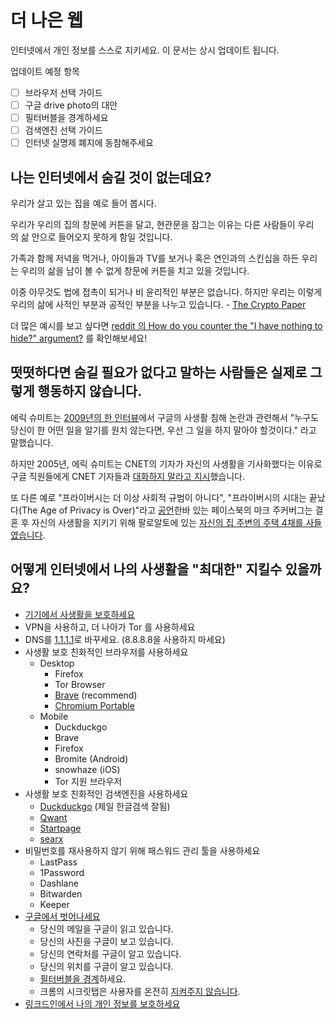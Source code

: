 # 더 나은 웹

인터넷에서 개인 정보를 스스로 지키세요. 이 문서는 상시 업데이트 됩니다.

업데이트 예정 항목

- [ ]  브라우저 선택 가이드
- [ ]  구글 drive photo의 대안
- [ ]  필터버블을 경계하세요
- [ ]  검색엔진 선택 가이드
- [ ]  인터넷 실명제 폐지에 동참해주세요

## 나는 인터넷에서 숨길 것이 없는데요?

우리가 살고 있는 집을 예로 들어 봅시다.

우리가 우리의 집의 창문에 커튼을 달고, 현관문을 잠그는 이유는 다른 사람들이 우리의 삶 안으로 들어오지 못하게 함일 것입니다.

가족과 함께 저녁을 먹거나, 아이들과 TV를 보거나 혹은 연인과의 스킨십을 하든 우리는 우리의 삶을 남이 볼 수 없게 창문에 커튼을 치고 있을 것입니다.

이중 아무것도 법에 접촉이 되거나 비 윤리적인 부분은 없습니다. 하지만 우리는 이렇게 우리의 삶에 사적인 부분과 공적인 부분을 나누고 있습니다. - [The Crypto Paper](https://github.com/cryptoseb/CryptoPaper)

더 많은 예시를 보고 싶다면 [reddit 의 How do you counter the "I have nothing to hide?" argument?](https://www.reddit.com/r/privacy/comments/3hynvp/how_do_you_counter_the_i_have_nothing_to_hide/) 를 확인해보세요!

## 떳떳하다면 숨길 필요가 없다고 말하는 사람들은 실제로 그렇게 행동하지 않습니다.

에릭 슈미트는 [2009년의 한 인터뷰](https://www.eff.org/deeplinks/2009/12/google-ceo-eric-schmidt-dismisses-privacy)에서 구글의 사생활 침해 논란과 관련해서 "누구도 당신이 한 어떤 일을 알기를 원치 않는다면, 우선 그 일을 하지 말아야 할것이다." 라고 말했습니다. 

하지만 2005년, 에릭 슈미트는 CNET의 기자가 자신의 사생활을 기사화했다는 이유로 구글 직원들에게 CNET 기자들과 [대화하지 말라고 지시](https://news.hitb.org/content/google-blacklists-cnet-reporters-publishing-eric-schmidts-personal-info)했습니다.

또 다른 예로 "프라이버시는 더 이상 사회적 규범이 아니다", "프라이버시의 시대는 끝났다(The Age of Privacy is Over)"라고 [공언](http://www.hani.co.kr/arti/science/future/885587.html)한바 있는 페이스북의 마크 주커버그는 결혼 후 자신의 사생활을 지키기 위해 팔로알토에 있는 [자신의 집 주변의 주택 4채를 사들였습니다](https://abcnews.go.com/Business/mark-zuckerberg-buys-homes-surrounding-palo-alto-calif/story?id=20542803).

## 어떻게 인터넷에서 나의 사생활을 "최대한" 지킬수 있을까요?

- [기기에서 사생활을 보호하세요](https://spreadprivacy.com/device-privacy-protection/)
- VPN을 사용하고, 더 나아가 Tor 를 사용하세요
- DNS를 [1.1.1.1](https://1.1.1.1)로 바꾸세요. (8.8.8.8을 사용하지 마세요)
- 사생활 보호 친화적인 브라우저를 사용하세요
    - Desktop
        - Firefox
        - Tor Browser
        - [Brave](https://brave.com/) (recommend)
        - [Chromium Portable](http://crportable.sourceforge.net/)
    - Mobile
        - Duckduckgo
        - Brave
        - Firefox
        - Bromite (Android)
        - snowhaze (iOS)
        - Tor 지원 브라우저
- 사생활 보호 친화적인 검색엔진을 사용하세요
    - [Duckduckgo](https://duckduckgo.com/) (제일 한글검색 잘됨)
    - [Qwant](https://www.qwant.com/)
    - [Startpage](https://www.startpage.com/)
    - [searx](https://searx.me/)
- 비밀번호를 재사용하지 않기 위해 패스워드 관리 툴을 사용하세요
    - LastPass
    - 1Password
    - Dashlane
    - Bitwarden
    - Keeper
- [구글에서 벗어나세요](https://spreadprivacy.com/how-to-remove-google/)
    - 당신의 메일을 구글이 읽고 있습니다.
    - 당신의 사진을 구글이 보고 있습니다.
    - 당신의 연락처를 구글이 알고 있습니다.
    - 당신의 위치를 구글이 알고 있습니다.
    - [필터버블을 경계](https://spreadprivacy.com/google-filter-bubble-study/)하세요.
    - 크롬의 시크릿탭은 사용자를 온전히 [지켜주지 않습니다](https://spreadprivacy.com/is-private-browsing-really-private/).
- [링크드인에서 나의 개인 정보를 보호하세요](https://betterweb.qwant.com/how-to-protect-your-privacy-on-linkedin/)